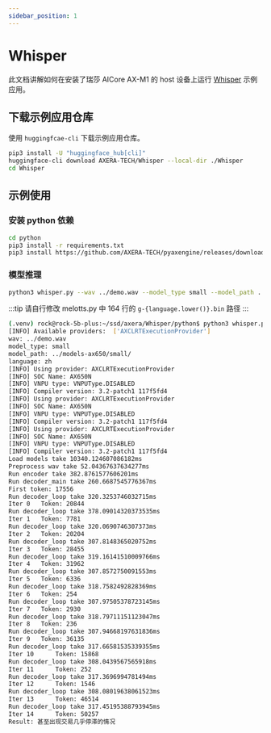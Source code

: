 ```yaml
---
sidebar_position: 1
---
```


# Whisper

此文档讲解如何在安装了瑞莎 AICore AX-M1 的 host 设备上运行 [Whisper](https://github.com/openai/whisper) 示例应用。

## 下载示例应用仓库

使用 `huggingfcae-cli` 下载示例应用仓库。

<NewCodeBlock tip="Host" type="Device">

```bash
pip3 install -U "huggingface_hub[cli]"
huggingface-cli download AXERA-TECH/Whisper --local-dir ./Whisper
cd Whisper
```

</NewCodeBlock>

## 示例使用

### 安装 python 依赖

<NewCodeBlock tip="Host" type="Device">

```bash
cd python
pip3 install -r requirements.txt
pip3 install https://github.com/AXERA-TECH/pyaxengine/releases/download/0.1.3.rc1/axengine-0.1.3-py3-none-any.whl
```

</NewCodeBlock>

### 模型推理

<NewCodeBlock tip="Host" type="Device">

```bash
python3 whisper.py --wav ../demo.wav --model_type small --model_path ../models-ax650/small/ -l zh
```

</NewCodeBlock>

:::tip
请自行修改 melotts.py 中 164 行的 `g-{language.lower()}.bin` 路径
:::

```bash
(.venv) rock@rock-5b-plus:~/ssd/axera/Whisper/python$ python3 whisper.py --wav ../demo.wav --model_type small --model_path ../models-ax650/small/ -l zh
[INFO] Available providers:  ['AXCLRTExecutionProvider']
wav: ../demo.wav
model_type: small
model_path: ../models-ax650/small/
language: zh
[INFO] Using provider: AXCLRTExecutionProvider
[INFO] SOC Name: AX650N
[INFO] VNPU type: VNPUType.DISABLED
[INFO] Compiler version: 3.2-patch1 117f5fd4
[INFO] Using provider: AXCLRTExecutionProvider
[INFO] SOC Name: AX650N
[INFO] VNPU type: VNPUType.DISABLED
[INFO] Compiler version: 3.2-patch1 117f5fd4
[INFO] Using provider: AXCLRTExecutionProvider
[INFO] SOC Name: AX650N
[INFO] VNPU type: VNPUType.DISABLED
[INFO] Compiler version: 3.2-patch1 117f5fd4
Load models take 10340.124607086182ms
Preprocess wav take 52.04367637634277ms
Run encoder take 382.8761577606201ms
Run decoder_main take 260.6687545776367ms
First token: 17556
Run decoder_loop take 320.3253746032715ms
Iter 0 	 Token: 20844
Run decoder_loop take 378.09014320373535ms
Iter 1 	 Token: 7781
Run decoder_loop take 320.0690746307373ms
Iter 2 	 Token: 20204
Run decoder_loop take 307.8148365020752ms
Iter 3 	 Token: 28455
Run decoder_loop take 319.16141510009766ms
Iter 4 	 Token: 31962
Run decoder_loop take 307.8572750091553ms
Iter 5 	 Token: 6336
Run decoder_loop take 318.7582492828369ms
Iter 6 	 Token: 254
Run decoder_loop take 307.97505378723145ms
Iter 7 	 Token: 2930
Run decoder_loop take 318.79711151123047ms
Iter 8 	 Token: 236
Run decoder_loop take 307.94668197631836ms
Iter 9 	 Token: 36135
Run decoder_loop take 317.66581535339355ms
Iter 10 	 Token: 15868
Run decoder_loop take 308.0439567565918ms
Iter 11 	 Token: 252
Run decoder_loop take 317.3696994781494ms
Iter 12 	 Token: 1546
Run decoder_loop take 308.08019638061523ms
Iter 13 	 Token: 46514
Run decoder_loop take 317.45195388793945ms
Iter 14 	 Token: 50257
Result: 甚至出现交易几乎停滞的情况
```
